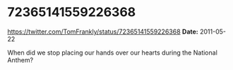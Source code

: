 # 72365141559226368
https://twitter.com/TomFrankly/status/72365141559226368
**Date:** 2011-05-22

When did we stop placing our hands over our hearts during the National Anthem?
